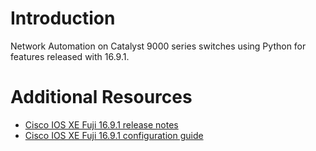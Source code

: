 # Introduction
Network Automation on Catalyst 9000 series switches using Python for features released with 16.9.1.

# Additional Resources
* [Cisco IOS XE Fuji 16.9.1 release notes](https://www.cisco.com/c/en/us/support/ios-nx-os-software/ios-xe-16/products-release-notes-list.html)
* [Cisco IOS XE Fuji 16.9.1 configuration guide](https://www.cisco.com/c/en/us/support/ios-nx-os-software/ios-xe-16/products-installation-and-configuration-guides-list.html)

